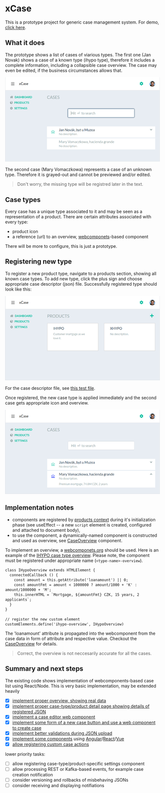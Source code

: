 # xCase

This is a prototype project for generic case management system. For demo, [click here](https://xcase-test.herokuapp.com).

## What it does

The prototype shows a list of cases of viarious types. The first one (Jan Novak) shows a case of a known type (ihypo type), therefore it includes a complete information, including a collapsible case overview. The case may even be edited, if the business circumstances allows that.

![overview of cases](doc/cases.png)

The second case (Mary Vomaczkowa) represents a case of an unknown type. Therefore it is grayed-out and cannot be previewed and/or edited.

> Don't worry, the missing type will be registred later in the text.

## Case types

Every case has a unique type associated to it and may be seen as a representation of a product. There are certain attributes associated with every type:

- product icon
- a reference (url) to an overview, [webcomponets](http://webcomponents.org)-based component

There will be more to configure, this is just a prototype.

## Registering new type

To register a new product type, navigate to a products section, showing all known case types. To add new type, click the plus sign and choose appropriate case descriptor (json) file. Successfully registered type should look like this:

![overview of cases](doc/products.png)

For the case descriptor file, see [this test file](server/test/product.json).

Once registered, the new case type is applied immediately and the second case gets appropriate icon and overview.

![overview of cases](doc/cases-reg.png)

## Implementation notes

- components are registered by [products context](client/ProductsContext.js) during it's initialization phase (see useEffect -- a new `script` element is created, configured and attached to document body),
- to use the component, a dynamically-named component is constructed and used as overview, see [CaseOverview](client/components/CaseOverview.js) component.

To implement an overview, a [webcomponets.org](http://webcomponents.org) should be used. Here is an example of the [IHYPO case type overview](client/static/ihypo-overview.js). Please note, the component must be registered under appropriate name (`<type-name>-overview`).

```
class IHypoOverview extends HTMLElement {
  connectedCallback () {
    const amount = this.getAttribute('loanamount') || 0;
    const amountFmt = amount < 1000000 ? amount/1000 + 'K' : amount/1000000 + 'M';
    this.innerHTML = `Mortgage, ${amountFmt} CZK, 15 years, 2 applicants`;
  }
}

// register the new custom element
customElements.define('ihypo-overview', IHypoOverview)
```

The 'loanamount' attribute is propagated into the webcomponent from the case data in form of attribute and respective value. Checkout the [CaseOverview](client/components/CaseOverview.js) for details.

> Correct, the overview is not neccesarily accurate for all the cases.

## Summary and next steps

The existing code shows implementation of webcomponents-based case list using React/Node. This is very basic implementation, may be extended heavily

- [x] [implement proper overview, showing real data](https://github.com/jaroslavpsenicka/xcase/issues/1)
- [x] [implement proper case-type/product detail page showing details of registered JSON](https://github.com/jaroslavpsenicka/xcase/issues/2)
- [x] [implement a case editor web component](https://github.com/jaroslavpsenicka/xcase/issues/3) 
- [x] [implement some form of a new case button and use a web component to create case](https://github.com/jaroslavpsenicka/xcase/issues/4) 
- [x] [implement better validations during JSON upload](https://github.com/jaroslavpsenicka/xcase/issues/5)
- [x] [implement some components](https://github.com/jaroslavpsenicka/xcase/issues/6) using [Angular](https://medium.com/@IMM9O/web-components-with-angular-d0205c9db08f)/[React](https://dev.to/frustigor/the-fastest-way-to-create-web-components-with-react-403)/[Vue](https://dev.to/aumayeung/create-web-components-with-vue-js-2bb0)
- [x] [allow registering custom case actions](https://github.com/jaroslavpsenicka/xcase/issues/7)

lower priority tasks:

- [ ] allow registering case-type/product-specific settings component
- [ ] allow processing REST or Kafka-based events, for example case creation notification
- [ ] consider versioning and rollbacks of misbehaving JSONs
- [ ] consider receiving and displaying notifiations
